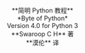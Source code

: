 <center>**简明 Python 教程**</center>
<center>*Byte of Python*</center>

<center>Version 4.0 for Python 3</center>


<center>**Swaroop C H** 著</center>
<center>**漠伦** 译</center>
